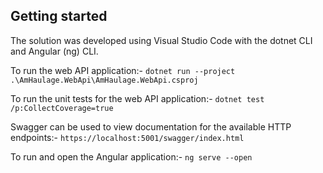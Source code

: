 ## Getting started

The solution was developed using Visual Studio Code with the dotnet CLI and Angular (ng) CLI.

To run the web API application:-
`dotnet run --project .\AmHaulage.WebApi\AmHaulage.WebApi.csproj`

To run the unit tests for the web API application:-
`dotnet test /p:CollectCoverage=true`

Swagger can be used to view documentation for the available HTTP endpoints:-
`https://localhost:5001/swagger/index.html`

To run and open the Angular application:-
`ng serve --open`
